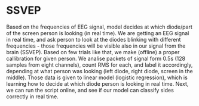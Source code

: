 # SSVEP
Based on the frequencies of EEG signal, model decides at which diode/part of the screen person is looking (in real time).
We are getting an EEG signal in real time, and ask person to look at the diodes blinking with different frequencies - those frequencies will be visible also in our signal from the brain (SSVEP). Based on few trials like that, we make (offline) a proper callibration for given person. We analise packets of signal form 0.5s (128 samples from eight channels), count RMS for each, and label it accordingly, depending at what person was looking (left diode, right diode, screen in the middle). Those data is given to linear model (logistic regression), which is learning how to decide at which diode person is looking in real time. Next, we can run the script online, and see if our model can classify sides correctly in real time. 
